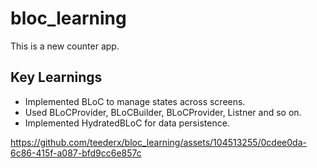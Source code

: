 # bloc_learning

This is a new counter app. 

## Key Learnings
- Implemented BLoC to manage states across screens.
- Used BLoCProvider, BLoCBuilder, BLoCProvider, Listner and so on.
- Implemented HydratedBLoC for data persistence.



https://github.com/teederx/bloc_learning/assets/104513255/0cdee0da-6c86-415f-a087-bfd9cc6e857c


